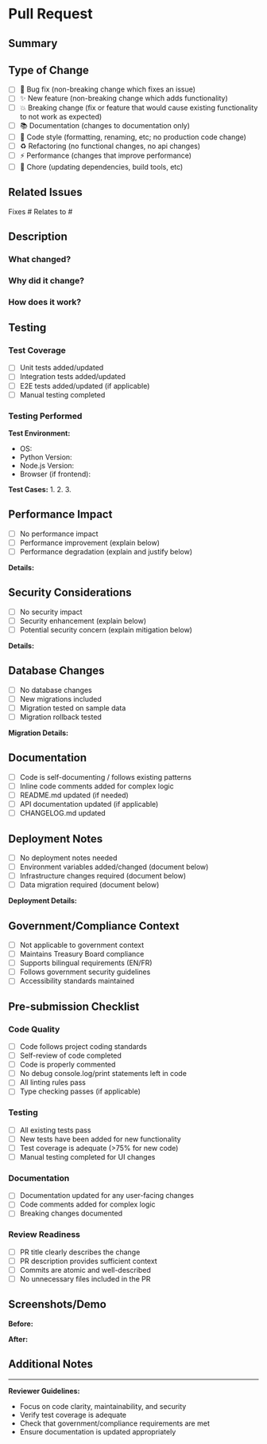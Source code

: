 # Pull Request

## Summary

<!-- Provide a brief description of the changes in this pull request -->

## Type of Change

<!-- Mark the relevant option with an "x" -->

- [ ] 🐛 Bug fix (non-breaking change which fixes an issue)
- [ ] ✨ New feature (non-breaking change which adds functionality)
- [ ] 💥 Breaking change (fix or feature that would cause existing functionality to not work as expected)
- [ ] 📚 Documentation (changes to documentation only)
- [ ] 🎨 Code style (formatting, renaming, etc; no production code change)
- [ ] ♻️ Refactoring (no functional changes, no api changes)
- [ ] ⚡ Performance (changes that improve performance)
- [ ] 🔧 Chore (updating dependencies, build tools, etc)

## Related Issues

<!-- Reference any related issues with "Fixes #issue-number" or "Relates to #issue-number" -->

Fixes #
Relates to #

## Description

### What changed?
<!-- Describe the changes made in this PR -->

### Why did it change?
<!-- Explain the motivation behind these changes -->

### How does it work?
<!-- Explain how your implementation works -->

## Testing

### Test Coverage
- [ ] Unit tests added/updated
- [ ] Integration tests added/updated
- [ ] E2E tests added/updated (if applicable)
- [ ] Manual testing completed

### Testing Performed
<!-- Describe the testing you performed to verify your changes -->

**Test Environment:**
- OS:
- Python Version:
- Node.js Version:
- Browser (if frontend):

**Test Cases:**
1.
2.
3.

## Performance Impact

<!-- Describe any performance implications of your changes -->

- [ ] No performance impact
- [ ] Performance improvement (explain below)
- [ ] Performance degradation (explain and justify below)

**Details:**

## Security Considerations

<!-- Describe any security implications of your changes -->

- [ ] No security impact
- [ ] Security enhancement (explain below)
- [ ] Potential security concern (explain mitigation below)

**Details:**

## Database Changes

<!-- If your changes include database modifications -->

- [ ] No database changes
- [ ] New migrations included
- [ ] Migration tested on sample data
- [ ] Migration rollback tested

**Migration Details:**

## Documentation

- [ ] Code is self-documenting / follows existing patterns
- [ ] Inline code comments added for complex logic
- [ ] README.md updated (if needed)
- [ ] API documentation updated (if applicable)
- [ ] CHANGELOG.md updated

## Deployment Notes

<!-- Any special deployment considerations -->

- [ ] No deployment notes needed
- [ ] Environment variables added/changed (document below)
- [ ] Infrastructure changes required (document below)
- [ ] Data migration required (document below)

**Deployment Details:**

## Government/Compliance Context

<!-- If applicable to government/public sector requirements -->

- [ ] Not applicable to government context
- [ ] Maintains Treasury Board compliance
- [ ] Supports bilingual requirements (EN/FR)
- [ ] Follows government security guidelines
- [ ] Accessibility standards maintained

## Pre-submission Checklist

### Code Quality
- [ ] Code follows project coding standards
- [ ] Self-review of code completed
- [ ] Code is properly commented
- [ ] No debug console.log/print statements left in code
- [ ] All linting rules pass
- [ ] Type checking passes (if applicable)

### Testing
- [ ] All existing tests pass
- [ ] New tests have been added for new functionality
- [ ] Test coverage is adequate (>75% for new code)
- [ ] Manual testing completed for UI changes

### Documentation
- [ ] Documentation updated for any user-facing changes
- [ ] Code comments added for complex logic
- [ ] Breaking changes documented

### Review Readiness
- [ ] PR title clearly describes the change
- [ ] PR description provides sufficient context
- [ ] Commits are atomic and well-described
- [ ] No unnecessary files included in the PR

## Screenshots/Demo

<!-- For UI changes, include before/after screenshots or GIFs -->

**Before:**


**After:**


## Additional Notes

<!-- Any additional information, concerns, or questions for reviewers -->

---

**Reviewer Guidelines:**
- Focus on code clarity, maintainability, and security
- Verify test coverage is adequate
- Check that government/compliance requirements are met
- Ensure documentation is updated appropriately